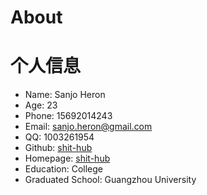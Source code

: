 # About

# 个人信息
- Name: Sanjo Heron
- Age: 23
- Phone: 15692014243
- Email: sanjo.heron@gmail.com
- QQ: 1003261954
- Github: [shit-hub](https://github.com/shit-hub)
- Homepage: [shit-hub](https://www.shit-hub.com)
- Education: College
- Graduated School: Guangzhou University

